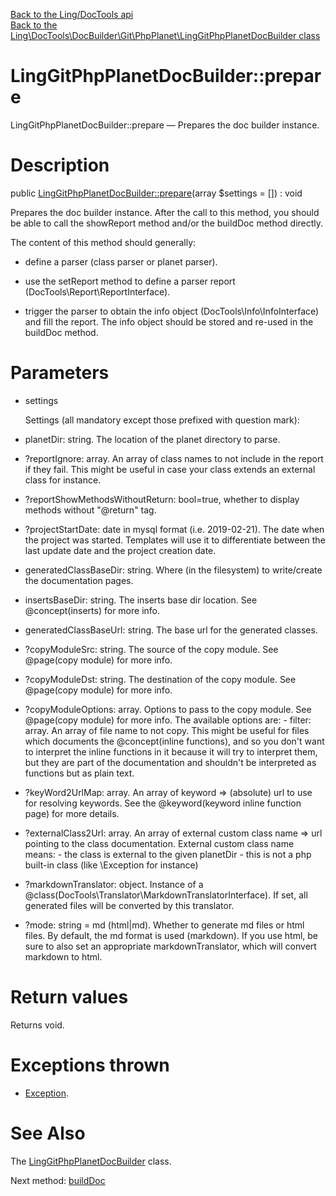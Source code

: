[Back to the Ling/DocTools api](https://github.com/lingtalfi/DocTools/blob/master/doc/api/Ling/DocTools.md)<br>
[Back to the Ling\DocTools\DocBuilder\Git\PhpPlanet\LingGitPhpPlanetDocBuilder class](https://github.com/lingtalfi/DocTools/blob/master/doc/api/Ling/DocTools/DocBuilder/Git/PhpPlanet/LingGitPhpPlanetDocBuilder.md)


LingGitPhpPlanetDocBuilder::prepare
================



LingGitPhpPlanetDocBuilder::prepare — Prepares the doc builder instance.




Description
================


public [LingGitPhpPlanetDocBuilder::prepare](https://github.com/lingtalfi/DocTools/blob/master/doc/api/Ling/DocTools/DocBuilder/Git/PhpPlanet/LingGitPhpPlanetDocBuilder/prepare.md)(array $settings = []) : void




Prepares the doc builder instance.
After the call to this method, you should be able to call the showReport method and/or
the buildDoc method directly.

The content of this method should generally:

- define a parser (class parser or planet parser).
- use the setReport method to define a parser report (DocTools\Report\ReportInterface).

- trigger the parser to obtain the info object (DocTools\Info\InfoInterface) and fill the report.
     The info object should be stored and re-used in the buildDoc method.




Parameters
================


- settings

    Settings (all mandatory except those prefixed with question mark):

- planetDir: string. The location of the planet directory to parse.
- ?reportIgnore: array. An array of class names to not include in the report if they fail.
             This might be useful in case your class extends an external class for instance.
- ?reportShowMethodsWithoutReturn: bool=true, whether to display methods without "@return" tag.
- ?projectStartDate: date in mysql format (i.e. 2019-02-21). The date when the project was started.
             Templates will use it to differentiate between the last update date and the project creation date.

- generatedClassBaseDir: string. Where (in the filesystem) to write/create the documentation pages.
- insertsBaseDir: string. The inserts base dir location. See @concept(inserts) for more info.
- generatedClassBaseUrl: string. The base url for the generated classes.

- ?copyModuleSrc: string. The source of the copy module. See @page(copy module) for more info.
- ?copyModuleDst: string. The destination of the copy module. See @page(copy module) for more info.
- ?copyModuleOptions: array. Options to pass to the copy module. See @page(copy module) for more info.
             The available options are:
             - filter: array. An array of file name to not copy. This might be useful for files
                 which documents the @concept(inline functions), and so you don't want to interpret the
                 inline functions in it because it will try to interpret them, but they are part of the documentation
                 and shouldn't be interpreted as functions but as plain text.


- ?keyWord2UrlMap: array. An array of keyword => (absolute) url to use for resolving keywords.
             See the @keyword(keyword inline function page) for more details.
- ?externalClass2Url: array. An array of external custom class name => url pointing to the class documentation.
             External custom class name means:
             - the class is external to the given planetDir
             - this is not a php built-in class (like \Exception for instance)
- ?markdownTranslator: object. Instance of a @class(DocTools\Translator\MarkdownTranslatorInterface).
             If set, all generated files will be converted by this translator.
- ?mode: string = md (html|md). Whether to generate md files or html files.
             By default, the md format is used (markdown).
             If you use html, be sure to also set an appropriate markdownTranslator, which will convert
             markdown to html.


Return values
================

Returns void.


Exceptions thrown
================

- [Exception](http://php.net/manual/en/class.exception.php).&nbsp;







See Also
================

The [LingGitPhpPlanetDocBuilder](https://github.com/lingtalfi/DocTools/blob/master/doc/api/Ling/DocTools/DocBuilder/Git/PhpPlanet/LingGitPhpPlanetDocBuilder.md) class.

Next method: [buildDoc](https://github.com/lingtalfi/DocTools/blob/master/doc/api/Ling/DocTools/DocBuilder/Git/PhpPlanet/LingGitPhpPlanetDocBuilder/buildDoc.md)<br>

